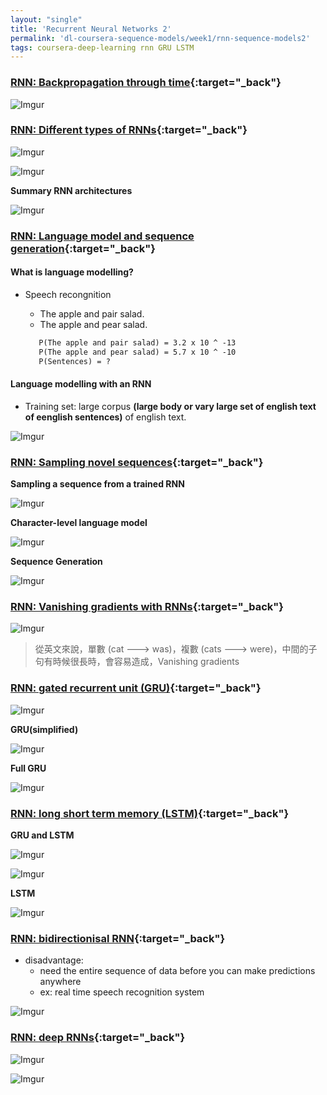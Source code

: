 ```yaml
---
layout: "single"
title: 'Recurrent Neural Networks 2'
permalink: 'dl-coursera-sequence-models/week1/rnn-sequence-models2'
tags: coursera-deep-learning rnn GRU LSTM
---
```




### [RNN: Backpropagation through time](https://www.coursera.org/learn/nlp-sequence-models/lecture/bc7ED/backpropagation-through-time){:target="_back"}

![Imgur](https://i.imgur.com/RpbJNsr.jpg)

### [RNN: Different types of RNNs](https://www.coursera.org/learn/nlp-sequence-models/lecture/BO8PS/different-types-of-rnns){:target="_back"}


![Imgur](https://i.imgur.com/20OXa58.jpg)

![Imgur](https://i.imgur.com/jBFQ37s.jpg)

__Summary RNN architectures__

![Imgur](https://i.imgur.com/rjV6imE.jpg)


### [RNN: Language model and sequence generation](https://www.coursera.org/learn/nlp-sequence-models/lecture/gw1Xw/language-model-and-sequence-generation){:target="_back"}


#### What is language modelling?

   - Speech recongnition 

      - The apple and pair salad.
      - The apple and pear salad.

      ~~~.txt
         P(The apple and pair salad) = 3.2 x 10 ^ -13
         P(The apple and pear salad) = 5.7 x 10 ^ -10
         P(Sentences) = ?
      ~~~


#### Language modelling with an RNN

   - Training set: large corpus __(large body or vary large set of english text of eenglish sentences)__ of english text.


   ![Imgur](https://i.imgur.com/1hILHcc.jpg)


### [RNN: Sampling novel sequences](https://www.coursera.org/learn/nlp-sequence-models/lecture/MACos/sampling-novel-sequences){:target="_back"}

__Sampling a sequence from a trained RNN__

![Imgur](https://i.imgur.com/aspmtha.jpg)

__Character-level language model__

![Imgur](https://i.imgur.com/2gqnhkz.jpg)

__Sequence Generation__

![Imgur](https://i.imgur.com/q5mkdNp.jpg)

### [RNN: Vanishing gradients with RNNs](https://www.coursera.org/learn/nlp-sequence-models/lecture/PKMRR/vanishing-gradients-with-rnns){:target="_back"}

![Imgur](https://i.imgur.com/iaMBnOU.jpg)

> 從英文來說，單數 (cat ---> was)，複數 (cats ---> were)，中間的子句有時候很長時，會容易造成，Vanishing gradients 

### [RNN: gated recurrent unit (GRU)](https://www.coursera.org/learn/nlp-sequence-models/lecture/agZiL/gated-recurrent-unit-gru){:target="_back"}


![Imgur](https://i.imgur.com/rcVUEvo.jpg)

__GRU(simplified)__

![Imgur](https://i.imgur.com/dD87eOA.jpg)

__Full GRU__

![Imgur](https://i.imgur.com/em0ftdN.jpg)

### [RNN: long short term memory (LSTM)](https://www.coursera.org/learn/nlp-sequence-models/lecture/agZiL/gated-recurrent-unit-gru){:target="_back"}

__GRU and LSTM__

![Imgur](https://i.imgur.com/gqLwXsK.jpg)

![Imgur](https://i.imgur.com/0kx3DpE.jpg)

__LSTM__

![Imgur](https://i.imgur.com/d7Gf3No.jpg)


### [RNN: bidirectionisal RNN](https://www.coursera.org/learn/nlp-sequence-models/lecture/fyXnn/bidirectional-rnn){:target="_back"}

- disadvantage:
   - need the entire sequence of data before you can make predictions anywhere
   - ex: real time speech recognition system

![Imgur](https://i.imgur.com/SVWX63b.jpg)


### [RNN: deep RNNs](https://www.coursera.org/learn/nlp-sequence-models/lecture/ehs0S/deep-rnns){:target="_back"}


![Imgur](https://i.imgur.com/5vIq7GQ.jpg)

![Imgur](https://i.imgur.com/vQXP7Hd.jpg)